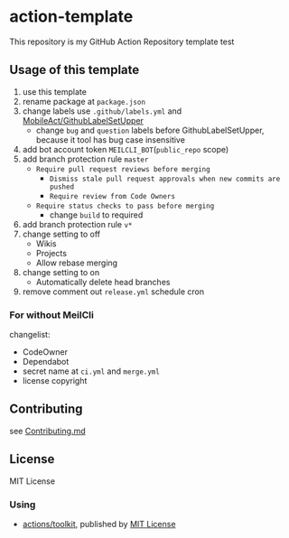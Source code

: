 # action-template
This repository is my GitHub Action Repository template
test
## Usage of this template
1. use this template
1. rename package at `package.json`
1. change labels use `.github/labels.yml` and [MobileAct/GithubLabelSetUpper](https://github.com/MobileAct/GithubLabelSetUpper)
   - change `bug` and `question` labels before GithubLabelSetUpper, because it tool has bug case insensitive
1. add bot account token `MEILCLI_BOT`(`public_repo` scope)
1. add branch protection rule `master`
   - `Require pull request reviews before merging`
     - `Dismiss stale pull request approvals when new commits are pushed`
     - `Require review from Code Owners`
   - `Require status checks to pass before merging`
     - change `build` to required
1. add branch protection rule `v*`
1. change setting to off
   - Wikis
   - Projects
   - Allow rebase merging
1. change setting to on
    - Automatically delete head branches
1. remove comment out `release.yml` schedule cron

### For without MeilCli
changelist:
- CodeOwner
- Dependabot
- secret name at `ci.yml` and `merge.yml`
- license copyright

## Contributing
see [Contributing.md](./.github/CONTRIBUTING.md)

## License
MIT License

### Using
- [actions/toolkit](https://github.com/actions/toolkit), published by [MIT License](https://github.com/actions/toolkit/blob/master/LICENSE.md)

